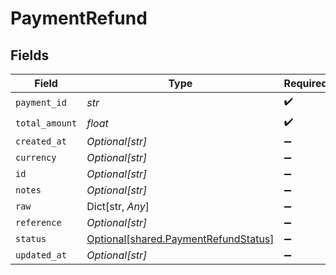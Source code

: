 # PaymentRefund


## Fields

| Field                                                                              | Type                                                                               | Required                                                                           | Description                                                                        |
| ---------------------------------------------------------------------------------- | ---------------------------------------------------------------------------------- | ---------------------------------------------------------------------------------- | ---------------------------------------------------------------------------------- |
| `payment_id`                                                                       | *str*                                                                              | :heavy_check_mark:                                                                 | N/A                                                                                |
| `total_amount`                                                                     | *float*                                                                            | :heavy_check_mark:                                                                 | N/A                                                                                |
| `created_at`                                                                       | *Optional[str]*                                                                    | :heavy_minus_sign:                                                                 | N/A                                                                                |
| `currency`                                                                         | *Optional[str]*                                                                    | :heavy_minus_sign:                                                                 | N/A                                                                                |
| `id`                                                                               | *Optional[str]*                                                                    | :heavy_minus_sign:                                                                 | N/A                                                                                |
| `notes`                                                                            | *Optional[str]*                                                                    | :heavy_minus_sign:                                                                 | N/A                                                                                |
| `raw`                                                                              | Dict[str, *Any*]                                                                   | :heavy_minus_sign:                                                                 | N/A                                                                                |
| `reference`                                                                        | *Optional[str]*                                                                    | :heavy_minus_sign:                                                                 | N/A                                                                                |
| `status`                                                                           | [Optional[shared.PaymentRefundStatus]](../../models/shared/paymentrefundstatus.md) | :heavy_minus_sign:                                                                 | N/A                                                                                |
| `updated_at`                                                                       | *Optional[str]*                                                                    | :heavy_minus_sign:                                                                 | N/A                                                                                |